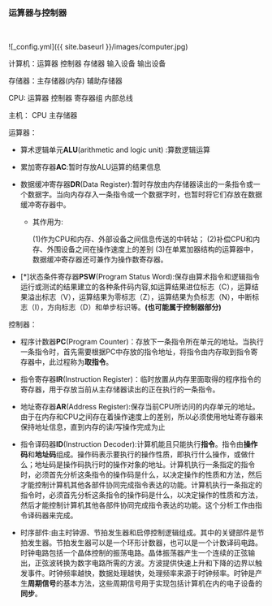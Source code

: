 ### 运算器与控制器

​	

![_config.yml]({{ site.baseurl }}/images/computer.jpg)

计算机：运算器 控制器 存储器 输入设备 输出设备

存储器：主存储器(内存) 辅助存储器

CPU:	运算器 控制器 寄存器组 内部总线

主机： CPU 主存储器

运算器： 

- 算术逻辑单元**ALU**(arithmetic and logic unit) :算数逻辑运算

- 累加寄存器**AC**:暂时存放ALU运算的结果信息

- 数据缓冲寄存器**DR**(Data Register):暂时存放由内存储器读出的一条指令或一个数据字。当向内存存入一条指令或一个数据字时，也暂时将它们存放在数据缓冲寄存器中。

  - 其作用为:

    (1)作为CPU和内存、外部设备之间信息传送的中转站；
    (2)补偿CPU和内存、外围设备之间在操作速度上的差别
    (3)在单累加器结构的运算器中，数据缓冲寄存器还可兼作为操作数寄存器。

- [*]状态条件寄存器**PSW**(Program Status Word):保存由算术指令和逻辑指令运行或测试的结果建立的各种条件码内容,如运算结果进位标志（C），运算结果溢出标志（V），运算结果为零标志（Z），运算结果为负标志（N），中断标志（I），方向标志（D）和单步标识等。**(也可能属于控制器部分)**

控制器：

- 程序计数器**PC**(Program Counter)：存放下一条指令所在单元的地址。当执行一条指令时，首先需要根据PC中存放的指令地址，将指令由内存取到指令寄存器中，此过程称为**取指令**。

- 指令寄存器**IR**(Instruction Register)：临时放置从内存里面取得的程序指令的寄存器，用于存放当前从主存储器读出的正在执行的一条指令。

- 地址寄存器**AR**(Address Register):保存当前CPU所访问的内存单元的地址。由于在内存和CPU之间存在着操作速度上的差别，所以必须使用地址寄存器来保持地址信息，直到内存的读/写操作完成为止 

- 指令译码器**ID**(Instruction Decoder):计算机能且只能执行**指令**。指令由**操作码**和**地址码**组成。操作码表示要执行的操作性质，即执行什么操作，或做什么；地址码是操作码执行时的操作对象的地址。计算机执行一条指定的指令时，必须首先分析这条指令的操作码是什么，以决定操作的性质和方法，然后才能控制计算机其他各部件协同完成指令表达的功能。计算机执行一条指定的指令时，必须首先分析这条指令的操作码是什么，以决定操作的性质和方法，然后才能控制计算机其他各部件协同完成指令表达的功能。这个分析工作由指令译码器来完成。

- 时序部件:由主时钟源、节拍发生器和启停控制逻辑组成。其中的关键部件是节拍发生器。节拍发生器可以是一个环形计数器，也可以是一个计数译码电路。时钟电路包括一个晶体控制的振荡电路。晶体振荡器产生一个连续的正弦输出，正弦波转换为数字电路所需的方波。方波提供快速上升和下降的边界以触发事件。时钟频率越快，数据处理越快，处理频率来源于时钟频率。时钟是产生**周期信号**的基本方法，这些周期信号用于实现包括计算机在内的电子设备的**同步**。
